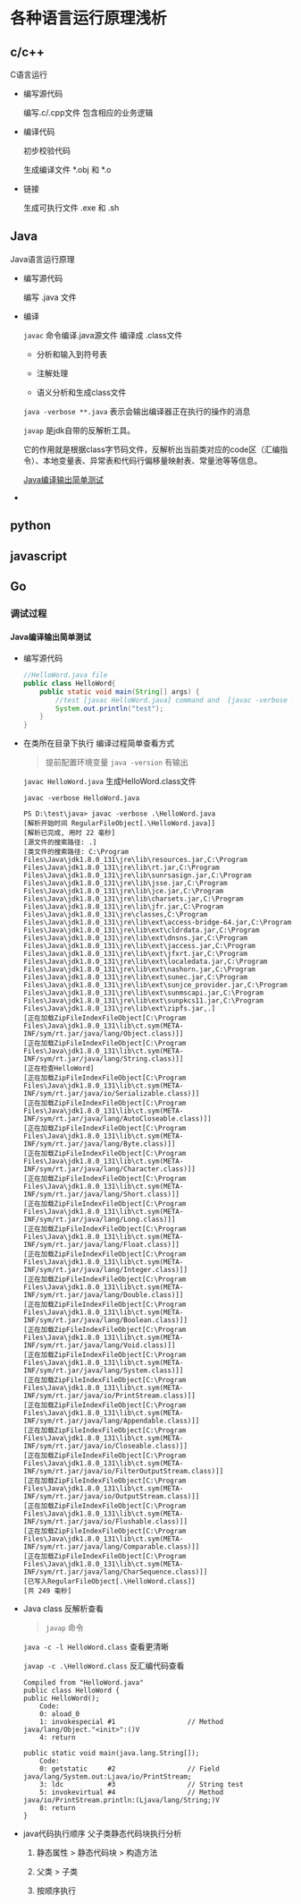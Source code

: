 # 各种语言运行原理浅析

## c/c++

C语言运行

- 编写源代码

    编写.c/.cpp文件 包含相应的业务逻辑

- 编译代码

    初步校验代码

    生成编译文件 *.obj 和 *.o
- 链接

    生成可执行文件 .exe 和 .sh

## Java
Java语言运行原理

- 编写源代码

    编写 .java 文件

- 编译

    `javac`  命令编译.java源文件 编译成 .class文件

    - 分析和输入到符号表

    - 注解处理

    - 语义分析和生成class文件

    `java -verbose **.java`  表示会输出编译器正在执行的操作的消息

    `javap` 是jdk自带的反解析工具。
    
    它的作用就是根据class字节码文件，反解析出当前类对应的code区（汇编指令）、本地变量表、异常表和代码行偏移量映射表、常量池等等信息。

    [Java编译输出简单测试](#Java编译输出简单测试)
-

## python

## javascript

## Go


### 调试过程

#### Java编译输出简单测试

- 编写源代码

    ```java
    //HelloWord.java file
    public class HelloWord{
        public static void main(String[] args) {
            //test [javac HelloWord.java] command and  [javac -verbose HelloWord.java]
            System.out.println("test");
        }
    }
    ```

- 在类所在目录下执行  编译过程简单查看方式

    > 提前配置环境变量 `java -version` 有输出

    `javac HelloWord.java` 生成HelloWord.class文件

    `javac -verbose HelloWord.java` 

    ```log
    PS D:\test\java> javac -verbose .\HelloWord.java
    [解析开始时间 RegularFileObject[.\HelloWord.java]]
    [解析已完成, 用时 22 毫秒]
    [源文件的搜索路径: .]
    [类文件的搜索路径: C:\Program Files\Java\jdk1.8.0_131\jre\lib\resources.jar,C:\Program Files\Java\jdk1.8.0_131\jre\lib\rt.jar,C:\Program Files\Java\jdk1.8.0_131\jre\lib\sunrsasign.jar,C:\Program Files\Java\jdk1.8.0_131\jre\lib\jsse.jar,C:\Program Files\Java\jdk1.8.0_131\jre\lib\jce.jar,C:\Program Files\Java\jdk1.8.0_131\jre\lib\charsets.jar,C:\Program Files\Java\jdk1.8.0_131\jre\lib\jfr.jar,C:\Program Files\Java\jdk1.8.0_131\jre\classes,C:\Program Files\Java\jdk1.8.0_131\jre\lib\ext\access-bridge-64.jar,C:\Program Files\Java\jdk1.8.0_131\jre\lib\ext\cldrdata.jar,C:\Program Files\Java\jdk1.8.0_131\jre\lib\ext\dnsns.jar,C:\Program Files\Java\jdk1.8.0_131\jre\lib\ext\jaccess.jar,C:\Program Files\Java\jdk1.8.0_131\jre\lib\ext\jfxrt.jar,C:\Program Files\Java\jdk1.8.0_131\jre\lib\ext\localedata.jar,C:\Program Files\Java\jdk1.8.0_131\jre\lib\ext\nashorn.jar,C:\Program Files\Java\jdk1.8.0_131\jre\lib\ext\sunec.jar,C:\Program Files\Java\jdk1.8.0_131\jre\lib\ext\sunjce_provider.jar,C:\Program Files\Java\jdk1.8.0_131\jre\lib\ext\sunmscapi.jar,C:\Program Files\Java\jdk1.8.0_131\jre\lib\ext\sunpkcs11.jar,C:\Program Files\Java\jdk1.8.0_131\jre\lib\ext\zipfs.jar,.]
    [正在加载ZipFileIndexFileObject[C:\Program Files\Java\jdk1.8.0_131\lib\ct.sym(META-INF/sym/rt.jar/java/lang/Object.class)]]
    [正在加载ZipFileIndexFileObject[C:\Program Files\Java\jdk1.8.0_131\lib\ct.sym(META-INF/sym/rt.jar/java/lang/String.class)]]
    [正在检查HelloWord]
    [正在加载ZipFileIndexFileObject[C:\Program Files\Java\jdk1.8.0_131\lib\ct.sym(META-INF/sym/rt.jar/java/io/Serializable.class)]]
    [正在加载ZipFileIndexFileObject[C:\Program Files\Java\jdk1.8.0_131\lib\ct.sym(META-INF/sym/rt.jar/java/lang/AutoCloseable.class)]]
    [正在加载ZipFileIndexFileObject[C:\Program Files\Java\jdk1.8.0_131\lib\ct.sym(META-INF/sym/rt.jar/java/lang/Byte.class)]]
    [正在加载ZipFileIndexFileObject[C:\Program Files\Java\jdk1.8.0_131\lib\ct.sym(META-INF/sym/rt.jar/java/lang/Character.class)]]
    [正在加载ZipFileIndexFileObject[C:\Program Files\Java\jdk1.8.0_131\lib\ct.sym(META-INF/sym/rt.jar/java/lang/Short.class)]]
    [正在加载ZipFileIndexFileObject[C:\Program Files\Java\jdk1.8.0_131\lib\ct.sym(META-INF/sym/rt.jar/java/lang/Long.class)]]
    [正在加载ZipFileIndexFileObject[C:\Program Files\Java\jdk1.8.0_131\lib\ct.sym(META-INF/sym/rt.jar/java/lang/Float.class)]]
    [正在加载ZipFileIndexFileObject[C:\Program Files\Java\jdk1.8.0_131\lib\ct.sym(META-INF/sym/rt.jar/java/lang/Integer.class)]]
    [正在加载ZipFileIndexFileObject[C:\Program Files\Java\jdk1.8.0_131\lib\ct.sym(META-INF/sym/rt.jar/java/lang/Double.class)]]
    [正在加载ZipFileIndexFileObject[C:\Program Files\Java\jdk1.8.0_131\lib\ct.sym(META-INF/sym/rt.jar/java/lang/Boolean.class)]]
    [正在加载ZipFileIndexFileObject[C:\Program Files\Java\jdk1.8.0_131\lib\ct.sym(META-INF/sym/rt.jar/java/lang/Void.class)]]
    [正在加载ZipFileIndexFileObject[C:\Program Files\Java\jdk1.8.0_131\lib\ct.sym(META-INF/sym/rt.jar/java/lang/System.class)]]
    [正在加载ZipFileIndexFileObject[C:\Program Files\Java\jdk1.8.0_131\lib\ct.sym(META-INF/sym/rt.jar/java/io/PrintStream.class)]]
    [正在加载ZipFileIndexFileObject[C:\Program Files\Java\jdk1.8.0_131\lib\ct.sym(META-INF/sym/rt.jar/java/lang/Appendable.class)]]
    [正在加载ZipFileIndexFileObject[C:\Program Files\Java\jdk1.8.0_131\lib\ct.sym(META-INF/sym/rt.jar/java/io/Closeable.class)]]
    [正在加载ZipFileIndexFileObject[C:\Program Files\Java\jdk1.8.0_131\lib\ct.sym(META-INF/sym/rt.jar/java/io/FilterOutputStream.class)]]
    [正在加载ZipFileIndexFileObject[C:\Program Files\Java\jdk1.8.0_131\lib\ct.sym(META-INF/sym/rt.jar/java/io/OutputStream.class)]]
    [正在加载ZipFileIndexFileObject[C:\Program Files\Java\jdk1.8.0_131\lib\ct.sym(META-INF/sym/rt.jar/java/io/Flushable.class)]]
    [正在加载ZipFileIndexFileObject[C:\Program Files\Java\jdk1.8.0_131\lib\ct.sym(META-INF/sym/rt.jar/java/lang/Comparable.class)]]
    [正在加载ZipFileIndexFileObject[C:\Program Files\Java\jdk1.8.0_131\lib\ct.sym(META-INF/sym/rt.jar/java/lang/CharSequence.class)]]
    [已写入RegularFileObject[.\HelloWord.class]]
    [共 249 毫秒]
    ```

- Java class 反解析查看

    > `javap` 命令

    `java -c -l HelloWord.class` 查看更清晰

    `javap -c .\HelloWord.class` 反汇编代码查看
    ```log
    Compiled from "HelloWord.java"
    public class HelloWord {
    public HelloWord();
        Code:
        0: aload_0
        1: invokespecial #1                  // Method java/lang/Object."<init>":()V
        4: return

    public static void main(java.lang.String[]);
        Code:
        0: getstatic     #2                  // Field java/lang/System.out:Ljava/io/PrintStream;
        3: ldc           #3                  // String test
        5: invokevirtual #4                  // Method java/io/PrintStream.println:(Ljava/lang/String;)V
        8: return
    }
    ```
- java代码执行顺序 父子类静态代码块执行分析

    1. 静态属性 > 静态代码块 > 构造方法  

    2. 父类 > 子类

    3. 按顺序执行